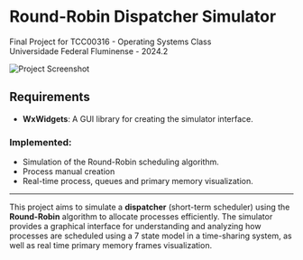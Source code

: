 # Round-Robin Dispatcher Simulator

Final Project for TCC00316 - Operating Systems Class<br>
Universidade Federal Fluminense - 2024.2


![Project Screenshot](https://github.com/user-attachments/assets/efe5d3c6-828b-4b34-8f09-5c1f97555b64)

## Requirements

- **WxWidgets**: A GUI library for creating the simulator interface.

### Implemented:
- Simulation of the Round-Robin scheduling algorithm.
- Process manual creation
- Real-time process, queues and primary memory visualization.

---
This project aims to simulate a **dispatcher** (short-term scheduler) using the **Round-Robin** algorithm to allocate processes efficiently. 
The simulator provides a graphical interface for understanding and analyzing how processes are scheduled using a 7 state model in a time-sharing system, as well as real time primary memory frames visualization.
